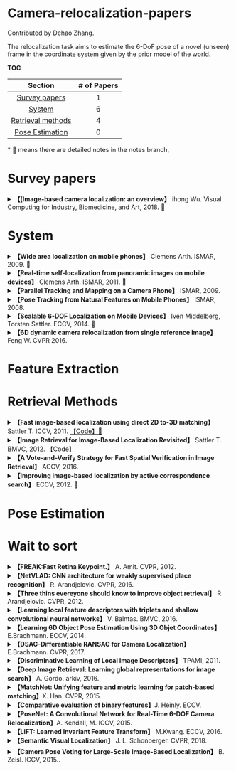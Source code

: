 # Camera-relocalization-papers

Contributed by Dehao Zhang.

The relocalization task aims to estimate the 6-DoF pose of a novel (unseen) frame in the coordinate system given by the prior model of the world. 



**TOC**

| Section | # of Papers |
|:---:|:---:|
|[Survey papers](#Surveys) | 1|
|[System](#system) | 6 |
|[Retrieval methods](#Retrieval) | 4 |
|[Pose Estimation](#Pose) | 0 |

\* 📒 means there are detailed notes in the notes branch,



<h1 id="Surveys">Survey papers</h1>

<details>
<summary> <b>【[Image-based camera localization: an overview】</b> ihong Wu. Visual Computing for Industry, Biomedicine, and Art, 2018. 📒</summary>
 <b> More detailed notes in the notes branch.</b>
</details>




<h1 id="system">System</h1>

<details>
<summary> <b>【Wide area localization on mobile phones】</b> Clemens Arth. ISMAR, 2009. 📒</summary> 
<b> More detailed notes in the notes branch.</b> The first step is reconstruction and save the result by PVS(potentially visible sets). Then feature matching and pose etismation... In a normal relocalization way.
</details>
<details>
<summary> <b>【Real-time self-localization from panoramic images on mobile devices】</b> Clemens Arth. ISMAR, 2011. 📒</summary>
<b> More detailed notes in the notes branch.</b> This paper focused on the outdoor scene. The differences of the method and traditional methods are using image stiching to get panoramic images.
</details>

<details>
<summary> <b>【Parallel Tracking and Mapping on a Camera Phone】</b> ISMAR, 2009.</summary>
</details>

<details>
<summary> <b>【Pose Tracking from Natural Features on Mobile Phones】</b> ISMAR, 2008.</summary>
</details>

<details>
<summary> <b>【Scalable 6-DOF Localization on Mobile Devices】</b> Iven Middelberg, Torsten Sattler. ECCV, 2014. 📒</summary>
This work combines the local tracking and global relocalization so they throwed the loop closuring in the tracking. The main contributions of this paper are the three align methods: alignment only once, alignment using the global keyframe positions and alignmnet Using the global 2D-3D matches.
</details>


<details>
<summary> <b>【6D dynamic camera relocalization from single reference image】</b> Feng W. CVPR 2016. </summary>
</details>




<h1 id="Pose">Feature Extraction</h1>





<h1 id="Retrieval">Retrieval Methods</h1>

<details>
<summary> <b>【Fast image-based localization using direct 2D to-3D matching】</b> Sattler T. ICCV, 2011. <a href="https://www.graphics.rwth-aachen.de/software/image-localization/">【Code】📒</a></summary>
<b> More detailed notes in the notes branch.</b> The direct means use the descriptors of 2D
  points to match the descriptors of 3D points.
</details>

<details>
<summary> <b>【Image Retrieval for Image-Based Localization Revisited】</b> Sattler T. BMVC, 2012. <a href="https://www.graphics.rwth-aachen.de/software/image-localization/">【Code】</a></summary>
</details>

<details>
<summary> <b>【A Vote-and-Verify Strategy for Fast Spatial Verification in Image Retrieval】</b> ACCV, 2016. </summary>
</details>
<details>
<summary> <b>【Improving image-based localization by active correspondence search】</b> ECCV, 2012. 📒</summary>
A more efficient version of the "Fast image-based localization using direct 2D to 3D machting". With 2D to 3D match onece and then do 3D to 2D.
Beacause using 2D points for find 3D points is not efficient, but using 3D points to find 2D points is efficient for the less number of 2D points.
</details>


<h1 id="Pose">Pose Estimation</h1>



<h1 id="Pose">Wait to sort</h1>

<details>
  <summary> <b>【FREAK:Fast Retina Keypoint.】</b> A. Amit. CVPR, 2012.</summary>
</details>

<details>
  <summary> <b>【NetVLAD: CNN architecture for weakly supervised place recognition】</b> R. Arandjelovic. CVPR, 2016. </summary>
</details>

<details>
  <summary> <b>【Three thins evereyone should know to improve object retrieval】</b> R. Arandjelovic. CVPR, 2012. </summary>
</details>

<details>
  <summary> <b>【Learning local feature descriptors with triplets and shallow convolutional neural networks】</b> V. Balntas. BMVC, 2016. </summary>
</details>

<details>
  <summary> <b>【Learning 6D Object Pose Estimation Using 3D Objet Coordinates】</b> E.Brachmann. ECCV, 2014.</summary>
</details>

<details>
  <summary> <b>【DSAC-Differentiable RANSAC for Camera Localization】</b> E.Brachmann. CVPR, 2017. </summary>
</details>

<details>
  <summary> <b>【Discriminative Learning of Local Image Descriptors】</b> TPAMI, 2011.</summary>
</details>

<details>
  <summary> <b>【Deep Image Retrieval: Learning global representations for image search】</b> A. Gordo. arkiv, 2016. </summary>
</details>

<details>
  <summary> <b>【MatchNet: Unifying feature and metric learning for patch-based matching】</b>X. Han. CVPR, 2015. </summary>
</details>

<details>
  <summary> <b>【Comparative evaluation of binary features】</b>J. Heinly. ECCV. </summary>
</details>

<details>
  <summary> <b>【PoseNet: A Convolutional Network for Real-Time 6-DOF Camera Relocalization】</b>A. Kendall, M. ICCV, 2015. </summary>
</details>

<details>
  <summary> <b>【LIFT: Learned Invariant Feature Transform】</b> M.Kwang. ECCV, 2016. </summary>
</details>

<details>
  <summary> <b>【Semantic Visual Localization】</b> J. L. Schonberger. CVPR, 2018. </summary>
</details>

<details>
  <summary> <b>【Camera Pose Voting for Large-Scale Image-Based Localization】</b> B. Zeisl. ICCV, 2015.. </summary>
</details>



